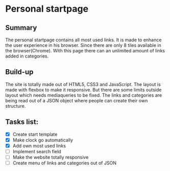 # Personal startpage
## Summary
The personal startpage contains all most used links.
It is made to enhance the user experience in his browser.
Since there are only 8 tiles available in the browser(Chrome).
With this page there can an unlimited amount of links added in categories.

## Build-up
The site is totally made out of HTML5, CSS3 and JavaScript. The layout is made with flexbox to make it responsive. But there are some limits outside layout which needs mediaqueries to be fixed.
The links and categories are being read out of a JSON object where people can create their own structure.

## Tasks list:
- [x] Create start template
- [x] Make clock go automatically
- [x] Add own most used links
- [ ] Implement search field
- [ ] Make the website totally responsive
- [ ] Create menu of links and categories out of JSON
